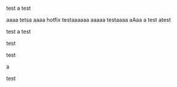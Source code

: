 test
a
test

aaaa
tetsa
aaaa
hotfix testaaaaaa
aaaaa
testaaaa
aAaa
a
test atest

test
a
test

test

test

a

test